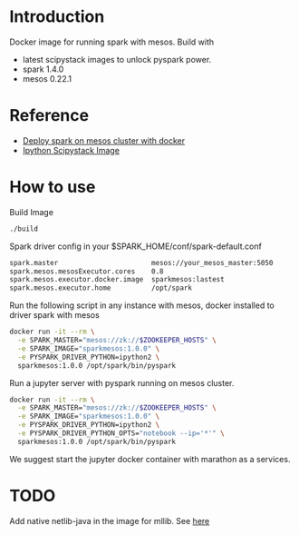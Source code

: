 # Introduction

Docker image for running spark with mesos.
Build with 

* latest scipystack images to unlock pyspark power.
* spark 1.4.0
* mesos 0.22.1

# Reference

* [Deploy spark on mesos cluster with docker](https://spark.apache.org/docs/latest/running-on-mesos.html#mesos-docker-support)
* [Ipython Scipystack Image](https://registry.hub.docker.com/u/ipython/scipystack/)

# How to use

Build Image

```bash
./build
```

Spark driver config in your $SPARK\_HOME/conf/spark-default.conf

```bash
spark.master                       mesos://your_mesos_master:5050
spark.mesos.mesosExecutor.cores    0.8
spark.mesos.executor.docker.image  sparkmesos:lastest
spark.mesos.executor.home          /opt/spark
```

Run the following script in any instance with mesos, docker installed to driver spark with mesos

```bash
docker run -it --rm \
  -e SPARK_MASTER="mesos://zk://$ZOOKEEPER_HOSTS" \
  -e SPARK_IMAGE="sparkmesos:1.0.0" \
  -e PYSPARK_DRIVER_PYTHON=ipython2 \
  sparkmesos:1.0.0 /opt/spark/bin/pyspark
```

Run a jupyter server with pyspark running on mesos cluster.

```bash
docker run -it --rm \
  -e SPARK_MASTER="mesos://zk://$ZOOKEEPER_HOSTS" \
  -e SPARK_IMAGE="sparkmesos:1.0.0" \
  -e PYSPARK_DRIVER_PYTHON=ipython2 \
  -e PYSPARK_DRIVER_PYTHON_OPTS="notebook --ip='*'" \
  sparkmesos:1.0.0 /opt/spark/bin/pyspark
```

We suggest start the jupyter docker container with marathon as a services.

# TODO

Add native netlib-java in the image for mllib. See [here](https://spark.apache.org/docs/latest/mllib-guide.html)
